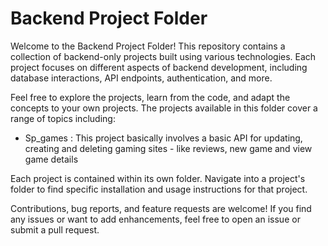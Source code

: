 # Backend Project Folder

Welcome to the Backend Project Folder! This repository contains a collection of backend-only projects built using various technologies. Each project focuses on different aspects of backend development, including database interactions, API endpoints, authentication, and more.

Feel free to explore the projects, learn from the code, and adapt the concepts to your own projects. The projects available in this folder cover a range of topics including:

- Sp_games : This project basically involves a basic API for updating, creating and deleting gaming sites - like reviews, new game and view game details


Each project is contained within its own folder. Navigate into a project's folder to find specific installation and usage instructions for that project.

Contributions, bug reports, and feature requests are welcome! If you find any issues or want to add enhancements, feel free to open an issue or submit a pull request.